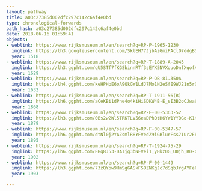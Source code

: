```yaml
---
layout: pathway
title: a03c27385d002dfc297c142c6af4e0bd
type: chronological-forwards
path_hash: a03c27385d002dfc297c142c6af4e0bd
date: 2018-06-16 01:59:41
objects:
- weblink: https://www.rijksmuseum.nl/en/search?q=RP-P-1965-1230
  imglink: https://lh3.googleusercontent.com/SklEH77JjbAzGmiPAclO7ddgB5u5xxZwWQnYpPxyZma5C9swIhZFwnTnJ-CvhgamTFuKd80JTDZpUvRzfGnyjOVx_4I=s200
  year: 1518
- weblink: https://www.rijksmuseum.nl/en/search?q=RP-T-1889-A-2045
  imglink: https://lh3.ggpht.com/qU5STf7fKGSbinnRTf3sEYX5NVXouoDnfXqofA8fKRKY6xKfmEs_plnPMhnvMZpwYjoutp_63NMpPGdk_K0K1u4zsYo2=s200
  year: 1629
- weblink: https://www.rijksmuseum.nl/en/search?q=RP-P-OB-81.350A
  imglink: https://lh4.ggpht.com/keHPHpE6oA9QkGW1LdJ7Mo1N2eSfE9WJ21n5rDDIoXbKR6kV9Tbet_yhRp3f2GRqAnmVeKZDLR58giG19zw5Ne_b6xU=s200
  year: 1632
- weblink: https://www.rijksmuseum.nl/en/search?q=RP-T-1911-56(R)
  imglink: https://lh6.ggpht.com/aCeKBi1dPne4o4kiHiSDKW4B-E_sI3B2oCJwa6OWobqDOII87fpH9TeqCHP1_vXtpOLFgzKXW2H3VUnIoW6V0F2F6Q=s200
  year: 1868
- weblink: https://www.rijksmuseum.nl/en/search?q=RP-F-00-5363-52
  imglink: https://lh3.ggpht.com/0Bs2w2Wl5TRKTLV56eaDPhOtH6YW1YYDGo-K1tgMd9-DpIuibVHhIkhzv0TMvKSQTOWfQCa1chZ2IXzTCpCtJjQA3R8=s200
  year: 1879
- weblink: https://www.rijksmuseum.nl/en/search?q=RP-F-00-5347-57
  imglink: https://lh6.ggpht.com/dtNl0j2YAZsmlR8YFVedZ9iGBlurFss7IUr2EENT04wxobpD4TK5mhUPFStOpGg80guTPTy84LDmvaXdV8LP-ByFlqg=s200
  year: 1895
- weblink: https://www.rijksmuseum.nl/en/search?q=RP-T-1924-75-29
  imglink: https://lh6.ggpht.com/EHq8J53-DAIjg3bNFVei1_yHkz0G_U0jh_RD-GHnaw_E2nQolQsko7naIyyM0qnP1PM5vDH4HPzhJm3-fNAWSsRj9aQ=s200
  year: 1902
- weblink: https://www.rijksmuseum.nl/en/search?q=RP-F-00-1449
  imglink: https://lh3.ggpht.com/73zQYpw9HmSgGASkFSOZNKgJc7dSqbJrgAYFeP9Ic_qCQ7Tx8CnffbE52YDZ6P6Nknn3stYNHE2UxHscdq-GOV2gA_iJ=s200
  year: 1903

---
```

